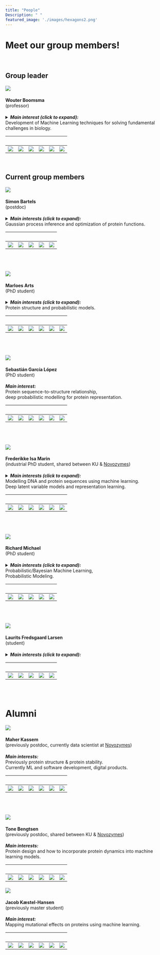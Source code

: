 ```yaml
---
title: "People"
Description: " "
featured_image: './images/hexagons2.png'
---
```

# Meet our group members!
</br>

## Group leader

<h4 id="wouter"></h4>

![](/images/Wouter.png) <br />
#### Wouter Boomsma<br><span style="font-weight:normal">(professor)</span>
<details>
<summary> <strong><em>Main interest (click to expand):</em></strong> <br />
Development of Machine Learning techniques for solving fundamental challenges in biology.<br />
</summary>
<br />
  Currently, the strongest focus in my group is on models for understanding the relationship between protein sequence, structure and function. This includes representation learning of protein sequence and structure, prediction of 3D structure, and systematic optimization of proteins for specific traits. Our methods have applications in diverse areas, both in industry (protein engineering), basic biology (how do mutations affect protein interaction networks) and health (understanding the role of mutations in human disease).
</details>

</br> | | | | | |
:-:|:-:|:-:|:-:|:-:|:-:|
| ![](/social/half_filler.png) |[![](/social/twitter.png)](https://twitter.com/WouterBoomsmaDK) | [![](/social/email.png)](mailto:wb@di.ku.dk) |[![](/social/website.png)](https://di.ku.dk/english/staff/vip/?pure=en/persons/275482)  | [![](/social/linkedin.png)](https://www.linkedin.com/in/wouter-boomsma-80b1376) | ![](/social/half_filler.png) |

<br />

## Current group members

<h4 id="simon"></h4>

![](/images/Simon.png) <br />
#### Simon Bartels<br><span style="font-weight:normal">(postdoc)</span>
<details>
<summary> <strong><em>Main interests (click to expand):</em></strong> <br />
Gaussian process inference and optimization of protein functions. <br />
</summary>
<br />
On the practical side, I want to improve the protein design workflow. With Bayesian optimization, I hope to reduce the number of expensive and time consuming wetlab experiments. </br>
Using results from preceding experiments, unlabelled data from related tasks and simulations, should allow to make informed choices about which protein modifications are worthwhile to explore.</br>
On the theoretical side, I am pursuing the question: how much of this data is necessary to obtain a decent (Gaussian process) model.</br>
Importantly, I want an answer for the dataset at hand and NOT for all datasets.</br>
For solving this problem, I am interested in optimal stopping and probably-approximately-correct bounds.
</details>

</br> | | | | |
:-:|:-:|:-:|:-:|:-:|
| ![](/social/filler.png) |![](/social/filler.png) |[![](/social/website.png)](https://simonbartels.github.io/)  | ![](/social/filler.png) | ![](/social/filler.png) |

<br /><br />


<h4 id="marloes"></h4>

![](/images/Marloes.png)
#### Marloes Arts <br><span style="font-weight:normal">(PhD student)</span>
<details>
<summary> <strong><em>Main interests (click to expand):</em></strong> <br />
Protein structure and probabilistic models. <br />
</summary>
<br />
My main goal in research is to use Machine Learning to gain new insights into biological problems in general and protein structure in particular. In my current project, we predict 3D protein structure along with the uncertainty over all pairwise distances between atoms.
</details>

</br> | | | | | |
:-:|:-:|:-:|:-:|:-:|:-:|
| ![](/social/half_filler.png) |[![](/social/twitter.png)](https://twitter.com/ArtsMarloes) | [![](/social/email.png)](mailto:ma@di.ku.dk) |[![](/social/github.png)](https://github.com/mearts)  | [![](/social/linkedin.png)](https://www.linkedin.com/in/marloes-arts) | ![](/social/half_filler.png) |

<br /><br />

<h4 id="sebastian"></h4>

![](/images/Sebastian.png) <br />
#### Sebastián García López<br><span style="font-weight:normal">(PhD student)</span>
<strong><em>Main interest:</em></strong> <br />
Protein sequence-to-structure relationship,</br>
deep probabilistic modelling for protein representation.

</br> | | | | | |
:-:|:-:|:-:|:-:|:-:|:-:|
| ![](/social/half_filler.png) |![](/social/filler.png) | [![](/social/email.png)](mailto:Sebastian.Garcia.Lopezs@di.ku.dk) |[![](/social/linkedin.png)](https://www.linkedin.com/in/sebastian-garcia-lopez-677680125/)  | ![](/social/filler.png) | ![](/social/half_filler.png) |

<br /><br />

<h4 id="frederikke"></h4>

![](/images/Frederikke.png) <br />
#### Frederikke Isa Marin<br><span style="font-weight:normal">(industrial PhD student, shared between KU & <a href="https://www.novozymes.com/en">Novozymes</a>)</span>
<details>
<summary><strong><em>Main interests (click to expand):</em></strong> <br />
Modelling DNA and protein sequences using machine learning. </br>
Deep latent variable models and representation learning. </br>
</summary>
<br />
Although I have mainly worked with proteins my PhD project (in collaboration with <a href="https://www.novozymes.com/en">Novozymes</a>) will focus on deciphering the genetic code to predict what regions of DNA becomes a protein products. The work will also explore how to generalize across very diverse genomic sequences that are only distantly evolutionarily related and provide meaningful representations of these relationships.
</details>

</br> | | | | | |
:-:|:-:|:-:|:-:|:-:|:-:|
| ![](/social/half_filler.png) |[![](/social/twitter.png)](https://twitter.com/FIMarin42) | [![](/social/email.png)](mailto:f.marin@di.ku.dk) |[![](/social/github.png)](https://github.com/frederikkemarin)  | [![](/social/linkedin.png)](https://www.linkedin.com/in/frederikke-isa-marin-08640413b) | ![](/social/half_filler.png) |

<br /><br />

<h4 id="richard"></h4>

![](/images/Richard1.png) <br />
#### Richard Michael<br><span style="font-weight:normal">(PhD student)</span>
<details>
<summary> <strong><em>Main interests (click to expand):</em></strong> <br />
Probabilistic/Bayesian Machine Learning,<br />Probabilistic Modeling. <br />
</summary>
<br />
In research, my main motivation is gaining an in depth understanding and finding solutions for bioinformatics questions. I'm interested in finding models with insightful analytical properties and degrees of uncertainties. My current project is about predictive modeling using Gaussian Processes on Protein Variants for stability and protein mutations under stress.
</details>

</br> | | | | |
:-:|:-:|:-:|:-:|:-:|
| ![](/social/filler.png) |[![](/social/github.png)](https://github.com/RMichae1) |[![](/social/website.png)](http://laplaceml.com/)  | [![](/social/linkedin.png)](https://www.linkedin.com/in/rimichael/) | ![](/social/filler.png) |

<br /><br />

<h4 id="laurits"></h4>

![](/images/laurits.png) <br />
#### Laurits Fredsgaard Larsen<br><span style="font-weight:normal">(student)</span>
<details>
<summary> <strong><em>Main interests (click to expand):</em></strong> <br />
</summary>
<br />
My focus during the my master's degree in Molecular Biomedicine was on
designing and producing proteins for making modular virus like particle
vaccines.
I am now particularly interesting in using deep learning and generative models
to guide intelligent protein design.
</details>

</br> | | | | |
:-:|:-:|:-:|:-:|:-:|
| ![](/social/filler.png) |[![](/social/github.png)](https://github.com/lauritsf) |[![](/social/website.png)](http://laurits.me/) | [![](/social/linkedin.png)](https://www.linkedin.com/in/lauritsfredsgaard/) | ![](/social/filler.png) |


<br /><br />

# Alumni

<h4 id="maher"></h4>

![](/images/Maher.png) <br />
#### Maher Kassem<br><span style="font-weight:normal">(previously postdoc, currently data scientist at  <a href="https://www.novozymes.com/en">Novozymes</a>)</span>
<strong><em>Main interests:</em></strong> <br />
Previously protein structure & protein stability.<br />
Currently ML and software development, digital products.

</br> | | | | | |
:-:|:-:|:-:|:-:|:-:|:-:|
| ![](/social/half_filler.png) |[![](/social/twitter.png)](https://twitter.com/MaherKassem90) | [![](/social/email.png)](mailto:mahermkassem@gmail.com) |[![](/social/github.png)]( https://github.com/mahermkassem)  | [![](/social/linkedin.png)]( linkedin.com/in/maher-m-kassem-848061b1) | ![](/social/half_filler.png) |

<br /><br />

<h4 id="tone"></h4>

![](/images/Tone.png) <br />
#### Tone Bengtsen<br><span style="font-weight:normal">(previously postdoc, shared between KU & <a href="https://www.novozymes.com/en">Novozymes</a>)</span>
<strong><em>Main interests:</em></strong> <br />
Protein design and how to incorporate protein dynamics into machine learning models.

</br> | | | | | |
:-:|:-:|:-:|:-:|:-:|:-:|
| ![](/social/half_filler.png) |[![](/social/twitter.png)](https://twitter.com/BengtsenTone) | [![](/social/email.png)](mailto:tone.bengtsen@di.ku.dk) |[![](/social/github.png)](https://github.com/tbengtsen)  | [![](/social/linkedin.png)](https://www.linkedin.com/in/tone-bengtsen?originalSubdomain=dk) | ![](/social/half_filler.png) |

<h4 id="jacob"></h4>

![](/images/Jacob.png) <br />
#### Jacob Kæstel-Hansen<br><span style="font-weight:normal">(previously master student)</span>
<strong><em>Main interest:</em></strong> <br />
Mapping mutational effects on proteins using machine learning.

</br> | | | | | |
:-:|:-:|:-:|:-:|:-:|:-:|
| ![](/social/half_filler.png) |![](/social/filler.png) | [![](/social/email.png)](mailto:bzx569@alumni.ku.dk) |[![](/social/linkedin.png)](https://dk.linkedin.com/in/jacob-k%C3%A6stel-hansen-502008115)  | ![](/social/filler.png) | ![](/social/half_filler.png) |

<br /><br />
